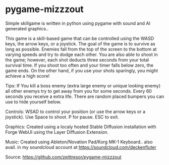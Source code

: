 # pygame-mizzzout
Simple skillgame is written in python using pygame with sound and AI generated graphics..

This game is a skill-based game that can be controlled using the WASD keys, the arrow keys, or a joystick. The goal of the game is to survive as long as possible. Enemies fall from the top of the screen to the bottom at varying speeds and try to dodge each other. You are also able to shoot in the game; however, each shot deducts three seconds from your total survival time. If you shoot too often and your timer falls below zero, the game ends. On the other hand, if you use your shots sparingly, you might achieve a high score!

Tips:
If You kill a boss enemy (extra large enemy or unique looking enemy) all other enemys try to get away from you for some seconds. Every 60 seconds you receive a extra life. There are random placed bumpers you can use to hide yourself below.

Controls:
WSAD to control your position (or use the arrow keys or a joystick). Use Space to shoot. P for pause. ESC to exit.

Graphics:
Created using a localy hosted Stable Diffusion installation with Forge WebUI using the Layer Diffusion Extension.

Music:
Created using Ableton/Novation Pad/Korg MK-1 Keyboard.. also avail. in my soundcloud account at https://soundcloud.com/deckenfluter

Source:
https://github.com/zeittresor/pygame-mizzzout

